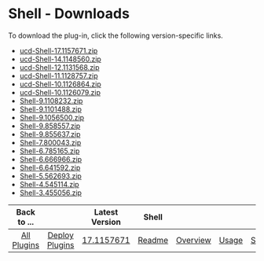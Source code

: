 
# Shell - Downloads

To download the plug-in, click the following version-specific links.

- [ucd-Shell-17.1157671.zip](https://raw.githubusercontent.com/UrbanCode/IBM-UCD-PLUGINS/main/files/Shell/ucd-Shell-17.1157671.zip)
- [ucd-Shell-14.1148560.zip](https://raw.githubusercontent.com/UrbanCode/IBM-UCD-PLUGINS/main/files/Shell/ucd-Shell-14.1148560.zip)
- [ucd-Shell-12.1131568.zip](https://raw.githubusercontent.com/UrbanCode/IBM-UCD-PLUGINS/main/files/Shell/ucd-Shell-12.1131568.zip)
- [ucd-Shell-11.1128757.zip](https://raw.githubusercontent.com/UrbanCode/IBM-UCD-PLUGINS/main/files/Shell/ucd-Shell-11.1128757.zip)
- [ucd-Shell-10.1126864.zip](https://raw.githubusercontent.com/UrbanCode/IBM-UCD-PLUGINS/main/files/Shell/ucd-Shell-10.1126864.zip)
- [ucd-Shell-10.1126079.zip](https://raw.githubusercontent.com/UrbanCode/IBM-UCD-PLUGINS/main/files/Shell/ucd-Shell-10.1126079.zip)
- [Shell-9.1108232.zip](https://raw.githubusercontent.com/UrbanCode/IBM-UCD-PLUGINS/main/files/Shell/Shell-9.1108232.zip)
- [Shell-9.1101488.zip](https://raw.githubusercontent.com/UrbanCode/IBM-UCD-PLUGINS/main/files/Shell/Shell-9.1101488.zip)
- [Shell-9.1056500.zip](https://raw.githubusercontent.com/UrbanCode/IBM-UCD-PLUGINS/main/files/Shell/Shell-9.1056500.zip)
- [Shell-9.858557.zip](https://raw.githubusercontent.com/UrbanCode/IBM-UCD-PLUGINS/main/files/Shell/Shell-9.858557.zip)
- [Shell-9.855637.zip](https://raw.githubusercontent.com/UrbanCode/IBM-UCD-PLUGINS/main/files/Shell/Shell-9.855637.zip)
- [Shell-7.800043.zip](https://raw.githubusercontent.com/UrbanCode/IBM-UCD-PLUGINS/main/files/Shell/Shell-7.800043.zip)
- [Shell-6.785165.zip](https://raw.githubusercontent.com/UrbanCode/IBM-UCD-PLUGINS/main/files/Shell/Shell-6.785165.zip)
- [Shell-6.666966.zip](https://raw.githubusercontent.com/UrbanCode/IBM-UCD-PLUGINS/main/files/Shell/Shell-6.666966.zip)
- [Shell-6.641592.zip](https://raw.githubusercontent.com/UrbanCode/IBM-UCD-PLUGINS/main/files/Shell/Shell-6.641592.zip)
- [Shell-5.562693.zip](https://raw.githubusercontent.com/UrbanCode/IBM-UCD-PLUGINS/main/files/Shell/Shell-5.562693.zip)
- [Shell-4.545114.zip](https://raw.githubusercontent.com/UrbanCode/IBM-UCD-PLUGINS/main/files/Shell/Shell-4.545114.zip)
- [Shell-3.455056.zip](https://raw.githubusercontent.com/UrbanCode/IBM-UCD-PLUGINS/main/files/Shell/Shell-3.455056.zip)

|Back to ...||Latest Version|Shell ||||
| :---: | :---: | :---: | :---: | :---: | :---: | :---: |
|[All Plugins](../../index.md)|[Deploy Plugins](../README.md)|[17.1157671](https://raw.githubusercontent.com/UrbanCode/IBM-UCD-PLUGINS/main/files/Shell/ucd-Shell-17.1157671.zip)|[Readme](README.md)|[Overview](overview.md)|[Usage](usage.md)|[Steps](steps.md)|
